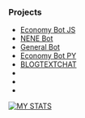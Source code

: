 ### Projects 
- [Economy Bot JS](https://github.com/Jannnn1235/DiscordJS-Economy-Bot)
- [NENE Bot](https://github.com/Jannnn1235/NENEbot-DiscordPy)     
- [General Bot](https://github.com/Jannnn1235/NewbieDiscordBot)   
- [Economy Bot PY](https://github.com/Jannnn1235/EconomyDiscord.py) 
- [BLOGTEXTCHAT](http://mytestproject.tsgintertrade.com)        
-
-
-



[![MY STATS](https://github-readme-stats.vercel.app/api/top-langs/?username=jannnn1235&layout=compact&langs_count=10&hide_border=true&custom_title=Languages&bg_color=00000000)](https://github.com/Jannnn1235)





